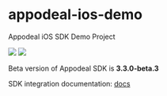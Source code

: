 # appodeal-ios-demo
Appodeal iOS SDK Demo Project

[![](https://img.shields.io/badge/docs-Swift-green.svg)](https://docs.appodeal.com/ios/get-started)
[![](https://img.shields.io/badge/docs-ObjectiveC-green.svg)](https://docs.appodeal.com/ios/get-started)

Beta version of Appodeal SDK is **3.3.0-beta.3**
 
SDK integration documentation: [docs](https://docs.appodeal.com/ios/get-started)


